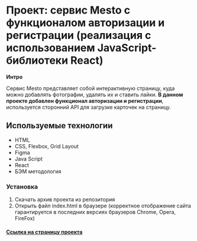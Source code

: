 # Проект: сервис Mesto с функционалом авторизации и регистрации (реализация с использованием JavaScript-библиотеки React)

**Интро**

Сервис Mesto представляет собой интерактивную страницу, куда можно добавлять фотографии, удалять их и ставить лайки.
**В данном проекте добавлен функционал авторизации и регистрации**, используется сторонний API для загрузке карточек на страницу. 

## Используемые технологии
* HTML
* CSS, Flexbox, Grid Layout
* Figma
* Java Script
* React
* БЭМ методология

### Установка

1. Скачать архив проекта из репозитория
2. Открыть файл index.html в браузере (корректное отображение сайта гарантируется в последних версиях браузеров Chrome, Opera, FireFox)

#### [Ссылка на страницу проекта](https://dmitry-lab.github.io/react-mesto-auth/)
